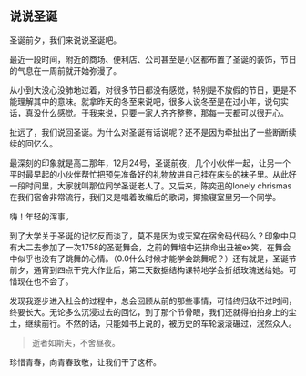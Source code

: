 ## 说说圣诞

圣诞前夕，我们来说说圣诞吧。

最近一段时间，附近的商场、便利店、公司甚至是小区都布置了圣诞的装饰，节日的气息在一周前就开始弥漫了。

从小到大没心没肺地过着，对很多节日都没有感觉，特别是不放假的节日，更是不能理解其中的意味。就拿昨天的冬至来说吧，很多人说冬至是在过小年，说句实话，真没什么感觉。于我来说，只要一家人齐齐整整，那每一天都可以很开心。

扯远了，我们说回圣诞。为什么对圣诞有话说呢？还不是因为牵扯出了一些断断续续的回忆么。

最深刻的印象就是高二那年，12月24号，圣诞前夜，几个小伙伴一起，让另一个平时最早起的小伙伴帮忙把预先准备好的礼物放进自己挂在床头的袜子里。从此好一段时间里，大家就叫那位同学圣诞老人了。又后来，陈奕迅的lonely chrismas在我们宿舍非常流行，我们又是唱着改编后的歌词，揶揄寝室里另一个同学。

嗨！年轻的浑事。 

到了大学关于圣诞的记忆反而淡了，莫不是因为成天窝在宿舍码代码么？印象中只有大二去参加了一次1758的圣诞舞会，之前的舞培中还拼命出丑被ex笑，在舞会中似乎也没有了跳舞的心情。（0.0什么时候才能学会跳舞呢？）还有就是，圣诞节前夕，通宵到四点干完大作业后，第二天数据结构课特地学会折纸玫瑰送给她。可惜现在也不会了。

发现我逐步进入社会的过程中，总会回顾从前的那些事情，可惜终归敌不过时间，终要长大。无论多么沉浸过去的回忆，到了那个节骨眼，我们还就得拍拍身上的尘土，继续前行。不然的话，只能如书上说的，被历史的车轮滚滚碾过，泯然众人。

> 逝者如斯夫，不舍昼夜。

珍惜青春，向青春致敬，让我们干了这杯。